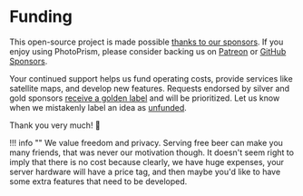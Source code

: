 # Funding

This open-source project is made possible [thanks to our sponsors](https://github.com/photoprism/photoprism/blob/develop/SPONSORS.md).
If you enjoy using PhotoPrism, please consider backing us on [Patreon](https://www.patreon.com/photoprism)
or [GitHub Sponsors](https://github.com/sponsors/photoprism).

Your continued support helps us fund operating costs, provide services like satellite maps,
and develop new features.
Requests endorsed by silver and gold sponsors [receive a golden label](https://github.com/photoprism/photoprism/issues?q=is%3Aissue+is%3Aopen+label%3Asponsor) and will be prioritized.
Let us know when we mistakenly label an idea as [unfunded](https://github.com/photoprism/photoprism/issues?q=is%3Aissue+is%3Aopen+label%3Aunfunded).

Thank you very much! 💜

!!! info ""
    We value freedom and privacy. Serving free beer can make you many friends, that was never our motivation though.
    It doesn't seem right to imply that there is no cost because clearly, we have huge expenses, your server 
    hardware will have a price tag, and then maybe you'd like to have some extra features that need to be developed.
